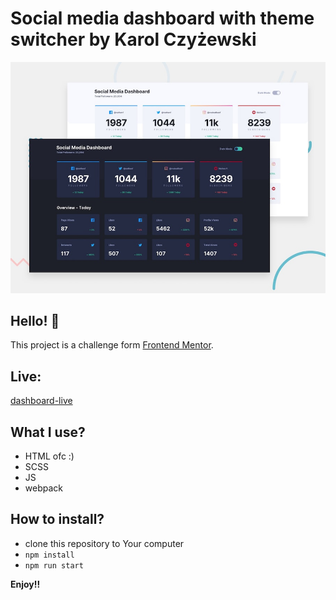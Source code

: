 # Social media dashboard with theme switcher by Karol Czyżewski

![Design preview for the Social media dashboard with theme switcher coding challenge](./design/desktop-preview.jpg)

## Hello! 👋

This project is a challenge form [Frontend Mentor](https://www.frontendmentor.io).

## Live:

[dashboard-live](https://karol-czyzewski.github.io/dashboard-theme-switcher/)
## What I use?

- HTML ofc :)
- SCSS
- JS
- webpack

## How to install?

- clone this repository to Your computer
- `npm install`
- `npm run start`

**Enjoy!!**
